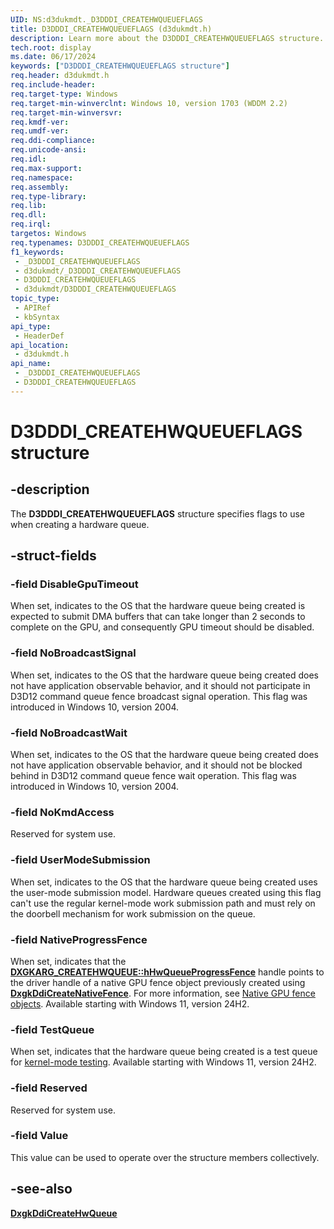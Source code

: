```yaml
---
UID: NS:d3dukmdt._D3DDDI_CREATEHWQUEUEFLAGS
title: D3DDDI_CREATEHWQUEUEFLAGS (d3dukmdt.h)
description: Learn more about the D3DDDI_CREATEHWQUEUEFLAGS structure.
tech.root: display
ms.date: 06/17/2024
keywords: ["D3DDDI_CREATEHWQUEUEFLAGS structure"]
req.header: d3dukmdt.h
req.include-header: 
req.target-type: Windows
req.target-min-winverclnt: Windows 10, version 1703 (WDDM 2.2)
req.target-min-winversvr: 
req.kmdf-ver: 
req.umdf-ver: 
req.ddi-compliance: 
req.unicode-ansi: 
req.idl: 
req.max-support: 
req.namespace: 
req.assembly: 
req.type-library: 
req.lib: 
req.dll: 
req.irql: 
targetos: Windows
req.typenames: D3DDDI_CREATEHWQUEUEFLAGS
f1_keywords:
 - _D3DDDI_CREATEHWQUEUEFLAGS
 - d3dukmdt/_D3DDDI_CREATEHWQUEUEFLAGS
 - D3DDDI_CREATEHWQUEUEFLAGS
 - d3dukmdt/D3DDDI_CREATEHWQUEUEFLAGS
topic_type:
 - APIRef
 - kbSyntax
api_type:
 - HeaderDef
api_location:
 - d3dukmdt.h
api_name:
 - _D3DDDI_CREATEHWQUEUEFLAGS
 - D3DDDI_CREATEHWQUEUEFLAGS
---
```


# D3DDDI_CREATEHWQUEUEFLAGS structure

## -description

The **D3DDDI_CREATEHWQUEUEFLAGS** structure specifies flags to use when creating a hardware queue.

## -struct-fields

### -field DisableGpuTimeout

When set, indicates to the OS that the hardware queue being created is expected to submit DMA buffers that can take longer than 2 seconds to complete on the GPU, and consequently GPU timeout should be disabled.

### -field NoBroadcastSignal

When set, indicates to the OS that the hardware queue being created does not have application observable behavior, and it should not participate in D3D12 command queue fence broadcast signal operation. This flag was introduced in Windows 10, version 2004.

### -field NoBroadcastWait

When set, indicates to the OS that the hardware queue being created does not have application observable behavior, and it should not be blocked behind in D3D12 command queue fence wait operation. This flag was introduced in Windows 10, version 2004.

### -field NoKmdAccess

Reserved for system use.

### -field UserModeSubmission

When set, indicates to the OS that the hardware queue being created uses the user-mode submission model. Hardware queues created using this flag can't use the regular kernel-mode work submission path and must rely on the doorbell mechanism for work submission on the queue.

### -field NativeProgressFence

When set, indicates that the [**DXGKARG_CREATEHWQUEUE::hHwQueueProgressFence**](../d3dkmddi/ns-d3dkmddi-dxgkarg_createhwqueue.md) handle points to the driver handle of a native GPU fence object previously created using [**DxgkDdiCreateNativeFence**](../d3dkmddi/nc-d3dkmddi-dxgkddi_createnativefence.md). For more information, see [Native GPU fence objects](/windows-hardware/drivers/display/native-gpu-fence-objects). Available starting with Windows 11, version 24H2.

### -field TestQueue

When set, indicates that the hardware queue being created is a test queue for [kernel-mode testing](/windows-hardware/drivers/display/kernel-mode-testing). Available starting with Windows 11, version 24H2.

### -field Reserved

Reserved for system use.

### -field Value

This value can be used to operate over the structure members collectively.

## -see-also

[**DxgkDdiCreateHwQueue**](../d3dkmddi/nc-d3dkmddi-dxgkddi_createhwqueue.md)

